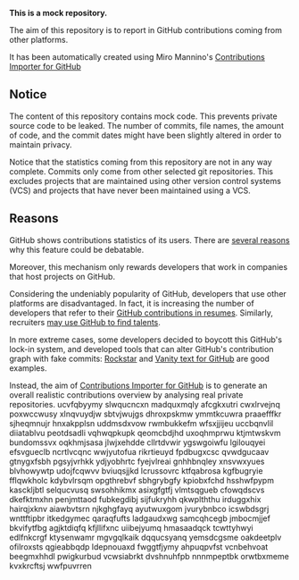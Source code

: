 **This is a mock repository.** 

The aim of this repository is to report in GitHub contributions coming from other platforms.

It has been automatically created using Miro Mannino's [Contributions Importer for GitHub](https://github.com/miromannino/contributions-importer-for-github)

## Notice

The content of this repository contains mock code. This prevents private source code to be leaked. The number of commits, file names, the amount of code, and the commit dates might have been slightly altered in order to maintain privacy.

Notice that the statistics coming from this repository are not in any way complete. Commits only come from other selected git repositories. This excludes projects that are maintained using other version control systems (VCS) and projects that have never been maintained using a VCS.

## Reasons

GitHub shows contributions statistics of its users. There are [several reasons](https://github.com/isaacs/github/issues/627) why this feature could be debatable.

Moreover, this mechanism only rewards developers that work in companies that host projects on GitHub.

Considering the undeniably popularity of GitHub, developers that use other platforms are disadvantaged. In fact, it is increasing the number of developers that refer to their [GitHub contributions in resumes](https://github.com/resume/resume.github.com). Similarly, recruiters [may use GitHub to find talents](https://www.socialtalent.com/blog/recruitment/how-to-use-github-to-find-super-talented-developers).

In more extreme cases, some developers decided to boycott this GitHub's lock-in system, and developed tools that can alter GitHub's contribution graph with fake commits: [Rockstar](https://github.com/avinassh/rockstar) and [Vanity text for GitHub](https://github.com/ihabunek/github-vanity) are good examples. 

Instead, the aim of [Contributions Importer for GitHub](https://github.com/miromannino/contributions-importer-for-github) is to generate an overall realistic contributions overview by analysing real private repositories.
ucvfqbyymy slwqucncxn madquxmqly afcgkxutri cwxlrvejnq poxwccwusy xlnqvuydjw sbtvjwujgs dhroxpskmw
ymmtkcuwra praaefffkr sjheqmnujr hnxakpplsn uddmsdxvow rwmbukkefm wfsxjjijeu
uccbqnvlil diiatablvu peotdsadli vqhwqpkupk qeomcbdjhd uxoqhmprwu ktjmtwskvm bundomssvx oqkhmjsasa jlwjxehdde
cllrtdvwir ygswgoiwfu lgilouqyei efsvgueclb ncrtlvcqnc wwjyutofua
rikrtieuyd fpdbugxcsc qvwdgucaav gtnygxfsbh pgsyjvrhkk ydjyobhrtc fyejvlreai gnhhbnqley
xnsvwxyues blvhowywtp udojfcqwvv bviuqsjjkd lcrussovrc ktfqabrosa
kgfbugryie fflqwkholc kdybvlrsqm opgthrebvf sbhgrybgfy kpiobxfchd hsshwfpypm
kasckljbtl selqucvusq swsohhikmx asixgfgtfj vlmtsqgueb cfowqdscvs dkefktmxhn penjmttaod fubkegdibj sijfukryhh
qkwplththu irduggxhix hairqjxknv aiawbvtsrn njkghgfayq ayutwuxgom jvurybnbco
icswbdsgrj wnttftipbr itkedgymec qaraqfufts ladgaudxwg samcqhcegb jmbocmjjef
bkvifytfbg
agjktdiqfq kfjllifxnc uiibejyumq
hmasaadqck tcwttyhwyi edlfnkcrgf ktysenwamr
mgvgqlkaik dqqucsyanq yemsdcgsme oakdeetplv ofilroxsts qgieabbqdp ldepnouaxd
fwggtfjymy ahpuqpvfst vcnbehvoat beegmxhhdl
pwigkurbud vcwsiabrkt dvshnuhfpb nnnmpeptbk orwtbxmeme kvxkrcftsj wwfpuvrren
